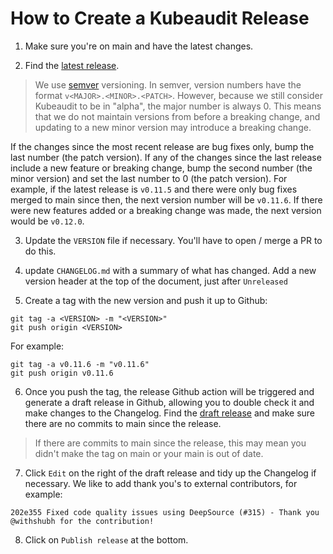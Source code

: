 # How to Create a Kubeaudit Release

1. Make sure you're on main and have the latest changes.

2. Find the [latest release](https://github.com/Shopify/kubeaudit/releases).

> We use [semver](https://semver.org/) versioning. In semver, version numbers have the format `v<MAJOR>.<MINOR>.<PATCH>`. However, because we still consider Kubeaudit to be in "alpha", the major number is always 0. This means that we do not maintain versions from before a breaking change, and updating to a new minor version may introduce a breaking change.

If the changes since the most recent release are bug fixes only, bump the last number (the patch version). If any of the changes since the last release include a new feature or breaking change, bump the second number (the minor version) and set the last number to 0 (the patch version). For example, if the latest release is `v0.11.5` and there were only bug fixes merged to main since then, the next version number will be `v0.11.6`. If there were new features added or a breaking change was made, the next version would be `v0.12.0`.

3. Update the `VERSION` file if necessary. You'll have to open / merge a PR to do this.

4. update `CHANGELOG.md` with a summary of what has changed. Add a new version header at the top of the document, just after `Unreleased`

5. Create a tag with the new version and push it up to Github:

```
git tag -a <VERSION> -m "<VERSION>"
git push origin <VERSION>
```

For example:

```
git tag -a v0.11.6 -m "v0.11.6"
git push origin v0.11.6
```


6. Once you push the tag, the release Github action will be triggered and generate a draft release in Github, allowing you to double check it and make changes to the Changelog. Find the [draft release](https://github.com/Shopify/kubeaudit/releases) and make sure there are no commits to main since the release.

> If there are commits to main since the release, this may mean you didn't make the tag on main or your main is out of date.

7. Click `Edit` on the right of the draft release and tidy up the Changelog if necessary. We like to add thank you's to external contributors, for example:

```
202e355 Fixed code quality issues using DeepSource (#315) - Thank you @withshubh for the contribution!
```

8. Click on `Publish release` at the bottom.
